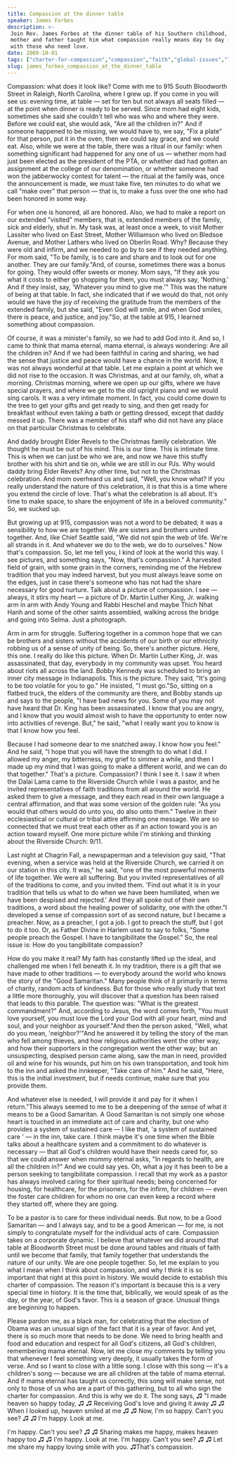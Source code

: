 ```yaml
---
title: Compassion at the dinner table
speaker: James Forbes
description: >-
 Join Rev. James Forbes at the dinner table of his Southern childhood, where his
 mother and father taught him what compassion really means day to day -- sharing
 with those who need love.
date: 2009-10-01
tags: ["charter-for-compassion","compassion","faith","global-issues","life","religion"]
slug: james_forbes_compassion_at_the_dinner_table
---
```


Compassion: what does it look like? Come with me to 915 South Bloodworth Street in
Raleigh, North Carolina, where I grew up. If you come in you will see us: evening time, at
table — set for ten but not always all seats filled — at the point when dinner is ready to
be served. Since mom had eight kids, sometimes she said she couldn't tell who was who and
where they were. Before we could eat, she would ask, "Are all the children in?" And if
someone happened to be missing, we would have to, we say, "Fix a plate" for that person,
put it in the oven, then we could say grace, and we could eat. Also, while we were at the
table, there was a ritual in our family: when something significant had happened for any
one of us — whether mom had just been elected as the president of the PTA, or whether dad
had gotten an assignment at the college of our denomination, or whether someone had won
the jabberwocky contest for talent — the ritual at the family was, once the announcement
is made, we must take five, ten minutes to do what we call "make over" that person — that
is, to make a fuss over the one who had been honored in some way.

For when one is honored, all are honored. Also, we had to make a report on our extended
"visited" members, that is, extended members of the family, sick and elderly, shut in. My
task was, at least once a week, to visit Mother Lassiter who lived on East Street, Mother
Williamson who lived on Bledsoe Avenue, and Mother Lathers who lived on Oberlin Road. Why?
Because they were old and infirm, and we needed to go by to see if they needed anything.
For mom said, "To be family, is to care and share and to look out for one another. They
are our family."And, of course, sometimes there was a bonus for going. They would offer
sweets or money. Mom says, "If they ask you what it costs to either go shopping for them,
you must always say, 'Nothing.' And if they insist, say, 'Whatever you mind to give me.'"
This was the nature of being at that table. In fact, she indicated that if we would do
that, not only would we have the joy of receiving the gratitude from the members of the
extended family, but she said, "Even God will smile, and when God smiles, there is peace,
and justice, and joy."So, at the table at 915, I learned something about
compassion.

Of course, it was a minister's family, so we had to add God into it. And so, I came to
think that mama eternal, mama eternal, is always wondering: Are all the children in? And
if we had been faithful in caring and sharing, we had the sense that justice and peace
would have a chance in the world. Now, it was not always wonderful at that table. Let me
explain a point at which we did not rise to the occasion. It was Christmas, and at our
family, oh, what a morning. Christmas morning, where we open up our gifts, where we have
special prayers, and where we get to the old upright piano and we would sing carols. It
was a very intimate moment. In fact, you could come down to the tree to get your gifts and
get ready to sing, and then get ready for breakfast without even taking a bath or getting
dressed, except that daddy messed it up. There was a member of his staff who did not have
any place on that particular Christmas to celebrate.

And daddy brought Elder Revels to the Christmas family celebration. We thought he must be
out of his mind. This is our time. This is intimate time. This is when we can just be who
we are, and now we have this stuffy brother with his shirt and tie on, while we are still
in our PJs. Why would daddy bring Elder Revels? Any other time, but not to the Christmas
celebration. And mom overheard us and said, "Well, you know what? If you really understand
the nature of this celebration, it is that this is a time where you extend the circle of
love. That's what the celebration is all about. It's time to make space, to share the
enjoyment of life in a beloved community." So, we sucked up. 

But growing up at 915, compassion was not a word to be debated; it was a sensibility to
how we are together. We are sisters and brothers united together. And, like Chief Seattle
said, "We did not spin the web of life. We're all strands in it. And whatever we do to the
web, we do to ourselves." Now that's compassion. So, let me tell you, I kind of look at the
world this way. I see pictures, and something says, "Now, that's compassion." A harvested
field of grain, with some grain in the corners, reminding me of the Hebrew tradition that
you may indeed harvest, but you must always leave some on the edges, just in case there's
someone who has not had the share necessary for good nurture. Talk about a picture of
compassion. I see — always, it stirs my heart — a picture of Dr. Martin Luther King, Jr.
walking arm in arm with Andy Young and Rabbi Heschel and maybe Thich Nhat Hanh and some of
the other saints assembled, walking across the bridge and going into Selma. Just a
photograph.

Arm in arm for struggle. Suffering together in a common hope that we can be brothers and
sisters without the accidents of our birth or our ethnicity robbing us of a sense of unity
of being. So, there's another picture. Here, this one. I really do like this picture. When
Dr. Martin Luther King, Jr. was assassinated, that day, everybody in my community was
upset. You heard about riots all across the land. Bobby Kennedy was scheduled to bring an
inner city message in Indianapolis. This is the picture. They said, "It's going to be too
volatile for you to go." He insisted, "I must go."So, sitting on a flatbed truck, the
elders of the community are there, and Bobby stands up and says to the people, "I have bad
news for you. Some of you may not have heard that Dr. King has been assassinated. I know
that you are angry, and I know that you would almost wish to have the opportunity to enter
now into activities of revenge. But," he said, "what I really want you to know is that I
know how you feel.

Because I had someone dear to me snatched away. I know how you feel." And he said, "I hope
that you will have the strength to do what I did. I allowed my anger, my bitterness, my
grief to simmer a while, and then I made up my mind that I was going to make a different
world, and we can do that together." That's a picture. Compassion? I think I see it. I saw
it when the Dalai Lama came to the Riverside Church while I was a pastor, and he invited
representatives of faith traditions from all around the world. He asked them to give a
message, and they each read in their own language a central affirmation, and that was some
version of the golden rule: "As you would that others would do unto you, do also unto
them." Twelve in their ecclesiastical or cultural or tribal attire affirming one message.
We are so connected that we must treat each other as if an action toward you is an action
toward myself. One more picture while I'm stinking and thinking about the Riverside Church:
9/11.

Last night at Chagrin Fall, a newspaperman and a television guy said, "That evening, when
a service was held at the Riverside Church, we carried it on our station in this city. It
was," he said, "one of the most powerful moments of life together. We were all suffering.
But you invited representatives of all of the traditions to come, and you invited them.
'Find out what it is in your tradition that tells us what to do when we have been
humiliated, when we have been despised and rejected.' And they all spoke out of their own
traditions, a word about the healing power of solidarity, one with the other."I developed
a sense of compassion sort of as second nature, but I became a preacher. Now, as a
preacher, I got a job. I got to preach the stuff, but I got to do it too. Or, as Father
Divine in Harlem used to say to folks, "Some people preach the Gospel. I have to
tangibilitate the Gospel." So, the real issue is: How do you tangibilitate
compassion?

How do you make it real? My faith has constantly lifted up the ideal, and challenged me
when I fell beneath it. In my tradition, there is a gift that we have made to other
traditions — to everybody around the world who knows the story of the "Good Samaritan."
Many people think of it primarily in terms of charity, random acts of kindness. But for
those who really study that text a little more thoroughly, you will discover that a
question has been raised that leads to this parable. The question was: "What is the
greatest commandment?" And, according to Jesus, the word comes forth, "You must love
yourself, you must love the Lord your God with all your heart, mind and soul, and your
neighbor as yourself."And then the person asked, "Well, what do you mean, 'neighbor?'"And
he answered it by telling the story of the man who fell among thieves, and how religious
authorities went the other way, and how their supporters in the congregation went the
other way; but an unsuspecting, despised person came along, saw the man in need, provided
oil and wine for his wounds, put him on his own transportation, and took him to the inn
and asked the innkeeper, "Take care of him." And he said, "Here, this is the initial
investment, but if needs continue, make sure that you provide them.

And whatever else is needed, I will provide it and pay for it when I return."This always
seemed to me to be a deepening of the sense of what it means to be a Good Samaritan. A
Good Samaritan is not simply one whose heart is touched in an immediate act of care and
charity, but one who provides a system of sustained care — I like that, 'a system of
sustained care ' — in the inn, take care. I think maybe it's one time when the Bible talks
about a healthcare system and a commitment to do whatever is necessary — that all God's
children would have their needs cared for, so that we could answer when mommy eternal
asks, "In regards to health, are all the children in?" And we could say yes. Oh, what a joy
it has been to be a person seeking to tangibilitate compassion. I recall that my work as a
pastor has always involved caring for their spiritual needs; being concerned for housing,
for healthcare, for the prisoners, for the infirm, for children — even the foster care
children for whom no one can even keep a record where they started off, where they are
going.

To be a pastor is to care for these individual needs. But now, to be a Good Samaritan — and
I always say, and to be a good American — for me, is not simply to congratulate myself for
the individual acts of care. Compassion takes on a corporate dynamic. I believe that
whatever we did around that table at Bloodworth Street must be done around tables and
rituals of faith until we become that family, that family together that understands the
nature of our unity. We are one people together. So, let me explain to you what I mean when
I think about compassion, and why I think it is so important that right at this point in
history. We would decide to establish this charter of compassion. The reason it's
important is because this is a very special time in history. It is the time that,
biblically, we would speak of as the day, or the year, of God's favor. This is a season of
grace. Unusual things are beginning to happen.

Please pardon me, as a black man, for celebrating that the election of Obama was an
unusual sign of the fact that it is a year of favor. And yet, there is so much more that
needs to be done. We need to bring health and food and education and respect for all God's
citizens, all God's children, remembering mama eternal. Now, let me close my comments by
telling you that whenever I feel something very deeply, it usually takes the form of
verse. And so I want to close with a little song. I close with this song — it's a
children's song — because we are all children at the table of mama eternal. And if mama
eternal has taught us correctly, this song will make sense, not only to those of us who
are a part of this gathering, but to all who sign the charter for compassion. And this is
why we do it. The song says, ♫ "I made heaven so happy today, ♫ ♫ Receiving God's love and
giving it away ♫ ♫ When I looked up, heaven smiled at me ♫ ♫ Now, I'm so happy. Can't you
see? ♫ ♫ I'm happy. Look at me.

I'm happy. Can't you see? ♫ ♫ Sharing makes me happy, makes heaven happy too ♫ ♫ I'm
happy. Look at me. I'm happy. Can't you see? ♫ ♫ Let me share my happy loving smile with
you. ♫That's compassion. 

<!--
ad_duration=3.33
comment_count=34
event="Chautauqua Institution"
external_start_time=0
intro_duration=11.82
is_subtitle_required="False"
is_talk_featured="True"
language="en"
language_swap="False"
native_language="en"
number_of_related_talks=6
number_of_speakers=1
number_of_subtitled_videos=19
number_of_tags=6
number_of_talk_download_languages=20
number_of_talk_more_resources=0
number_of_talk_recommendations=0
number_of_talks_take_actions=0
post_ad_duration=0.83
published_timestamp="2008-10-31 04:45:00"
recording_date="2009-10-01"
speaker_description="Preacher"
speaker_is_published=1
speaker_name="James Forbes"
talk_name="Compassion at the dinner table"
talks_tags=["charter-for-compassion","compassion","faith","global-issues","life","religion"]
url_audio="https://download.ted.com/talks/JamesForbes_2009P.mp3?apikey=acme-roadrunner"
url_photo_speaker="https://pe.tedcdn.com/images/ted/5bc981a21eea2c456d9b2fd23c9aa02fcb136dbb_254x191.jpg"
url_photo_talk="https://pe.tedcdn.com/images/ted/d72234866a958bd8b968d80209547cf7f520064e_2880x1620.jpg"
url_webpage="https://www.ted.com/talks/james_forbes_compassion_at_the_dinner_table"
video_type_name="TED Stage Talk"
-->